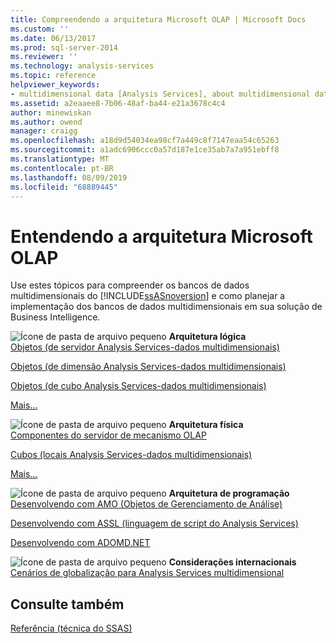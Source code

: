 ```yaml
---
title: Compreendendo a arquitetura Microsoft OLAP | Microsoft Docs
ms.custom: ''
ms.date: 06/13/2017
ms.prod: sql-server-2014
ms.reviewer: ''
ms.technology: analysis-services
ms.topic: reference
helpviewer_keywords:
- multidimensional data [Analysis Services], about multidimensional data
ms.assetid: a2eaaee8-7b06-48af-ba44-e21a3678c4c4
author: minewiskan
ms.author: owend
manager: craigg
ms.openlocfilehash: a18d9d54034ea98cf7a449c8f7147eaa54c65263
ms.sourcegitcommit: a1adc6906ccc0a57d187e1ce35ab7a7a951ebff8
ms.translationtype: MT
ms.contentlocale: pt-BR
ms.lasthandoff: 08/09/2019
ms.locfileid: "68889445"
---
```

# <a name="understanding-microsoft-olap-architecture"></a>Entendendo a arquitetura Microsoft OLAP
  Use estes tópicos para compreender os bancos de dados multidimensionais do [!INCLUDE[ssASnoversion](../../../includes/ssasnoversion-md.md)] e como planejar a implementação dos bancos de dados multidimensionais em sua solução de Business Intelligence.  
  
 ![Ícone de pasta de arquivo pequeno](../../../integration-services/media/filefolder-small.gif "Ícone de pasta de arquivo pequeno") **Arquitetura lógica**  
 [Objetos &#40;de servidor Analysis Services-dados multidimensionais&#41;](../olap-logical/server-objects-analysis-services-multidimensional-data.md)  
  
 [Objetos &#40;de dimensão Analysis Services-dados multidimensionais&#41;](../../multidimensional-models-olap-logical-dimension-objects/dimension-objects-analysis-services-multidimensional-data.md)  
  
 [Objetos &#40;de cubo Analysis Services-dados multidimensionais&#41;](../../multidimensional-models-olap-logical-cube-objects/cube-objects-analysis-services-multidimensional-data.md)  
  
 [Mais...](../olap-logical/understanding-microsoft-olap-logical-architecture.md)  
  
 ![Ícone de pasta de arquivo pequeno](../../../integration-services/media/filefolder-small.gif "Ícone de pasta de arquivo pequeno") **Arquitetura física**  
 [Componentes do servidor de mecanismo OLAP](olap-engine-server-components.md)  
  
 [Cubos &#40;locais Analysis Services-dados multidimensionais&#41;](local-cubes-analysis-services-multidimensional-data.md)  
  
 [Mais...](understanding-microsoft-olap-physical-architecture.md)  
  
 ![Ícone de pasta de arquivo pequeno](../../../integration-services/media/filefolder-small.gif "Ícone de pasta de arquivo pequeno") **Arquitetura de programação**  
 [Desenvolvendo com AMO &#40;Objetos de Gerenciamento de Análise&#41;](https://docs.microsoft.com/bi-reference/amo/developing-with-analysis-management-objects-amo)  
  
 [Desenvolvendo com ASSL &#40;linguagem de script do Analysis Services&#41;](../scripting-language-assl/developing-with-analysis-services-scripting-language-assl.md)  
  
 [Desenvolvendo com ADOMD.NET](https://docs.microsoft.com/bi-reference/adomd/developing-with-adomd-net)  
  
 ![Ícone de pasta de arquivo pequeno](../../../integration-services/media/filefolder-small.gif "Ícone de pasta de arquivo pequeno") **Considerações internacionais**  
 [Cenários de globalização para Analysis Services multidimensional](https://docs.microsoft.com/analysis-services/globalization-scenarios-for-analysis-services-multiidimensional)  
  
## <a name="see-also"></a>Consulte também  
 [Referência &#40;técnica do SSAS&#41;](../../powershell/technical-reference-ssas.md)  
  
  
